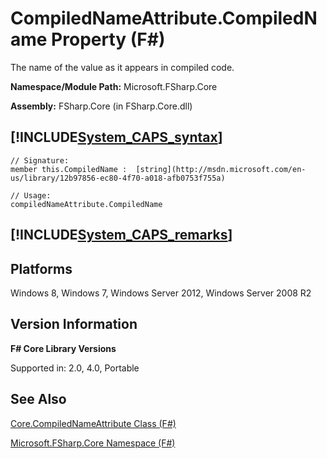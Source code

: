 # CompiledNameAttribute.CompiledName Property (F#)

The name of the value as it appears in compiled code.

**Namespace/Module Path:** Microsoft.FSharp.Core

**Assembly:** FSharp.Core (in FSharp.Core.dll)


## [!INCLUDE[System_CAPS_syntax](//System/Token/System_CAPS_syntax_md.md)]

```
// Signature:
member this.CompiledName :  [string](http://msdn.microsoft.com/en-us/library/12b97856-ec80-4f70-a018-afb0753f755a)

// Usage:
compiledNameAttribute.CompiledName
```

## [!INCLUDE[System_CAPS_remarks](//System/Token/System_CAPS_remarks_md.md)]

## Platforms
Windows 8, Windows 7, Windows Server 2012, Windows Server 2008 R2


## Version Information
**F# Core Library Versions**

Supported in: 2.0, 4.0, Portable




## See Also
[Core.CompiledNameAttribute Class &#40;F&#35;&#41;](Core.CompiledNameAttribute+Class+28%F%2329%.md)

[Microsoft.FSharp.Core Namespace &#40;F&#35;&#41;](Microsoft.FSharp.Core+Namespace+28%F%2329%.md)

